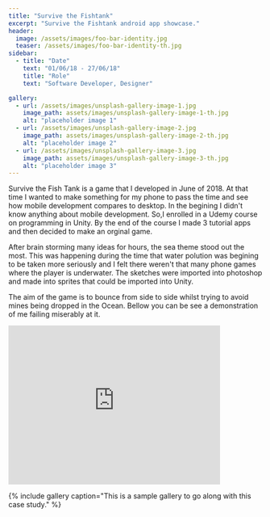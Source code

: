 ```yaml
---
title: "Survive the Fishtank"
excerpt: "Survive the Fishtank android app showcase."
header:
  image: /assets/images/foo-bar-identity.jpg
  teaser: /assets/images/foo-bar-identity-th.jpg
sidebar:
  - title: "Date"
    text: "01/06/18 - 27/06/18"
    title: "Role"
    text: "Software Developer, Designer"

gallery:
  - url: /assets/images/unsplash-gallery-image-1.jpg
    image_path: assets/images/unsplash-gallery-image-1-th.jpg
    alt: "placeholder image 1"
  - url: /assets/images/unsplash-gallery-image-2.jpg
    image_path: assets/images/unsplash-gallery-image-2-th.jpg
    alt: "placeholder image 2"
  - url: /assets/images/unsplash-gallery-image-3.jpg
    image_path: assets/images/unsplash-gallery-image-3-th.jpg
    alt: "placeholder image 3"
---
```


Survive the Fish Tank is a game that I developed in June of 2018. At that time I wanted to make something for my phone to pass the time and see how mobile development compares to desktop. In the begining I didn't know anything about mobile development. So,I enrolled in a Udemy course on programming in Unity. By the end of the course I made 3 tutorial apps and then decided to make an orginal game.

After brain storming many ideas for hours, the sea theme stood out the most. This was happening during the time that water polution was begining to be taken more seriously and I felt there weren't that many phone games where the player is underwater. The sketches were imported into photoshop and made into sprites that could be imported into Unity.

The aim of the game is to bounce from side to side whilst trying to avoid mines being dropped in the Ocean. Bellow you can be see a demonstration of me failing miserably at it.

<iframe width="420" height="315" src="https://drive.google.com/file/d/14Ekr7Xr8JbbzMUiOs_8Ruscuu_x5oGy1/view?usp=sharing" frameborder="0" allowfullscreen></iframe>


{% include gallery caption="This is a sample gallery to go along with this case study." %}

